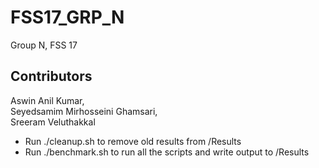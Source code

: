 # FSS17_GRP_N
Group N, FSS 17

## Contributors
Aswin Anil Kumar,  
Seyedsamim Mirhosseini Ghamsari,  
Sreeram Veluthakkal


- Run ./cleanup.sh to remove old results from /Results
- Run ./benchmark.sh to run all the scripts and write output to /Results

